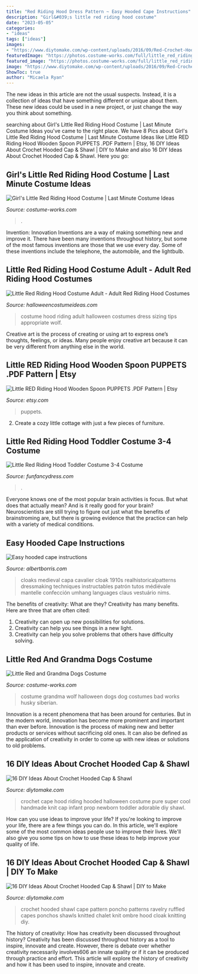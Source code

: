 ```yaml
---
title: "Red Riding Hood Dress Pattern ~ Easy Hooded Cape Instructions"
description: "Girl&#039;s little red riding hood costume"
date: "2023-05-05"
categories:
- "ideas"
tags: ["ideas"]
images:
- "https://www.diytomake.com/wp-content/uploads/2016/09/Red-Crochet-Hooded-Cap.jpg"
featuredImage: "https://photos.costume-works.com/full/little_red_riding_hood28.jpg"
featured_image: "https://photos.costume-works.com/full/little_red_riding_hood28.jpg"
image: "https://www.diytomake.com/wp-content/uploads/2016/09/Red-Crochet-Hooded-Cap.jpg"
ShowToc: true
author: "Micaela Ryan"
---
```



The new ideas in this article are not the usual suspects. Instead, it is a collection of ideas that have something different or unique about them. These new ideas could be used in a new project, or just change the way you think about something.

	

		
searching about Girl&#039;s Little Red Riding Hood Costume | Last Minute Costume Ideas you've came to the right place. We have 8 Pics about Girl&#039;s Little Red Riding Hood Costume | Last Minute Costume Ideas like Little RED Riding Hood Wooden Spoon PUPPETS .PDF Pattern | Etsy, 16 DIY Ideas About Crochet Hooded Cap &amp; Shawl | DIY to Make and also 16 DIY Ideas About Crochet Hooded Cap &amp; Shawl. Here you go:
		
    
## Girl&#039;s Little Red Riding Hood Costume | Last Minute Costume Ideas

<img loading=lazy src="https://photos.costume-works.com/full/little_red_riding_hood28.jpg" onerror="this.onerror=null;this.src='https://tse4.mm.bing.net/th?id=OIP.N9F5vP3mNW0oR_WSYRn0GgHaKa&amp;pid=15.1';" alt="Girl&#039;s Little Red Riding Hood Costume | Last Minute Costume Ideas">

_Source: costume-works.com_

>. 

	

Invention: Innovation
Inventions are a way of making something new and improve it. There have been many inventions throughout history, but some of the most famous inventions are those that we use every day. Some of these inventions include the telephone, the automobile, and the lightbulb.

    
## Little Red Riding Hood Costume Adult - Adult Red Riding Hood Costumes

<img loading=lazy src="http://images.halloweencostumeideas.com/products/5074/1-1/little-red-riding-hood-costume-adult.jpg" onerror="this.onerror=null;this.src='https://tse1.mm.bing.net/th?id=OIP.uNXE278PuMYF7jROM8A9hQHaKl&amp;pid=15.1';" alt="Little Red Riding Hood Costume Adult - Adult Red Riding Hood Costumes">

_Source: halloweencostumeideas.com_

>costume hood riding adult halloween costumes dress sizing tips appropriate wolf. 

	

Creative art is the process of creating or using art to express one’s thoughts, feelings, or ideas. Many people enjoy creative art because it can be very different from anything else in the world.

    
## Little RED Riding Hood Wooden Spoon PUPPETS .PDF Pattern | Etsy

<img loading=lazy src="https://i.etsystatic.com/7548518/r/il/f75a05/1873799073/il_794xN.1873799073_m137.jpg" onerror="this.onerror=null;this.src='https://tse3.mm.bing.net/th?id=OIP.gFayAKuL1QjDkEpn0rT_oAHaIy&amp;pid=15.1';" alt="Little RED Riding Hood Wooden Spoon PUPPETS .PDF Pattern | Etsy">

_Source: etsy.com_

>puppets. 

	

2. Create a cozy little cottage with just a few pieces of furniture.

    
## Little Red Riding Hood Toddler Costume 3-4 Costume

<img loading=lazy src="https://www.funfancydress.com/media/catalog/product/cache/1/image/9df78eab33525d08d6e5fb8d27136e95/S/A/SANC_3470_1.jpg" onerror="this.onerror=null;this.src='https://tse1.mm.bing.net/th?id=OIP.e4tyehSZtSFaPuRrKmkYIQHaLw&amp;pid=15.1';" alt="Little Red Riding Hood Toddler Costume 3-4 Costume">

_Source: funfancydress.com_

>. 

	

Everyone knows one of the most popular brain activities is focus. But what does that actually mean? And is it really good for your brain? Neuroscientists are still trying to figure out just what the benefits of brainstroming are, but there is growing evidence that the practice can help with a variety of medical conditions.

    
## Easy Hooded Cape Instructions

<img loading=lazy src="https://albertborris.com/pictures/ef86ae06086e061ff2eb68fd80f442ad.jpg" onerror="this.onerror=null;this.src='https://tse4.mm.bing.net/th?id=OIP.mLQIG-xsgeEPMMKb7Zq7jAHaKk&amp;pid=15.1';" alt="Easy hooded cape instructions">

_Source: albertborris.com_

>cloaks medieval capa cavalier cloak 1910s realhistoricalpatterns dressmaking techniques instructables patrón tutos médiévale mantelle confección umhang languages claus vestuário nims. 

	

The benefits of creativity: What are they?
Creativity has many benefits. Here are three that are often cited: 
1) Creativity can open up new possibilities for solutions. 
2) Creativity can help you see things in a new light. 
3) Creativity can help you solve problems that others have difficulty solving.

    
## Little Red And Grandma Dogs Costume

<img loading=lazy src="https://photos.costume-works.com/full/little_red_and_grandma_dogs.jpg" onerror="this.onerror=null;this.src='https://tse4.mm.bing.net/th?id=OIP.HhOHA9hJ-_g15xye6juFXgHaHa&amp;pid=15.1';" alt="Little Red and Grandma Dogs Costume">

_Source: costume-works.com_

>costume grandma wolf halloween dogs dog costumes bad works husky siberian. 

	

Innovation is a recent phenomena that has been around for centuries. But in the modern world, innovation has become more prominent and important than ever before. Innovation is the process of making new and better products or services without sacrificing old ones. It can also be defined as the application of creativity in order to come up with new ideas or solutions to old problems.

    
## 16 DIY Ideas About Crochet Hooded Cap &amp; Shawl

<img loading=lazy src="https://www.diytomake.com/wp-content/uploads/2016/09/Red-Crochet-Hooded-Cap.jpg" onerror="this.onerror=null;this.src='https://tse2.mm.bing.net/th?id=OIP.qjOiyNMF7sfhSFkCAibhbwHaGz&amp;pid=15.1';" alt="16 DIY Ideas About Crochet Hooded Cap &amp; Shawl">

_Source: diytomake.com_

>crochet cape hood riding hooded halloween costume pure super cool handmade knit cap infant prop newborn toddler adorable diy shawl. 

	

How can you use ideas to improve your life?
If you're looking to improve your life, there are a few things you can do. In this article, we'll explore some of the most common ideas people use to improve their lives. We'll also give you some tips on how to use these ideas to help improve your quality of life.

    
## 16 DIY Ideas About Crochet Hooded Cap &amp; Shawl | DIY To Make

<img loading=lazy src="http://www.diytomake.com/wp-content/uploads/2016/09/Crochet-Chalets-Ruffled-Shawl.jpg" onerror="this.onerror=null;this.src='https://tse3.mm.bing.net/th?id=OIP.d-PnpJCHaDrABI5eUO1zGwHaJ4&amp;pid=15.1';" alt="16 DIY Ideas About Crochet Hooded Cap &amp; Shawl | DIY to Make">

_Source: diytomake.com_

>crochet hooded shawl cape pattern poncho patterns ravelry ruffled capes ponchos shawls knitted chalet knit ombre hood cloak knitting diy. 

	

The history of creativity: How has creativity been discussed throughout history?
Creativity has been discussed throughout history as a tool to inspire, innovate and create. However, there is debate over whether creativity necessarily involves606
an innate quality or if it can be produced through practice and effort. This article will explore the history of creativity and how it has been used to inspire, innovate and create.

